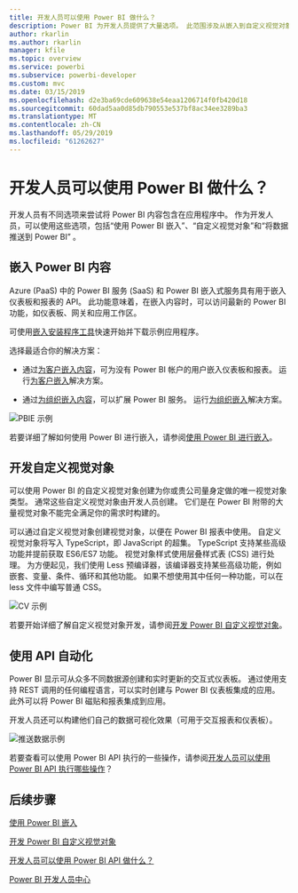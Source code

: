 ```yaml
---
title: 开发人员可以使用 Power BI 做什么？
description: Power BI 为开发人员提供了大量选项。 此范围涉及从嵌入到自定义视觉对象到流式处理数据集。
author: rkarlin
ms.author: rkarlin
manager: kfile
ms.topic: overview
ms.service: powerbi
ms.subservice: powerbi-developer
ms.custom: mvc
ms.date: 03/15/2019
ms.openlocfilehash: d2e3ba69cde609638e54eaa1206714f0fb420d18
ms.sourcegitcommit: 60dad5aa0d85db790553e537bf8ac34ee3289ba3
ms.translationtype: MT
ms.contentlocale: zh-CN
ms.lasthandoff: 05/29/2019
ms.locfileid: "61262627"
---
```

# <a name="what-can-developers-do-with-power-bi"></a>开发人员可以使用 Power BI 做什么？

开发人员有不同选项来尝试将 Power BI 内容包含在应用程序中。 作为开发人员，可以使用这些选项，包括“使用 Power BI 嵌入”、“自定义视觉对象”和“将数据推送到 Power BI”    。

## <a name="embedding-power-bi-content"></a>嵌入 Power BI 内容

Azure (PaaS) 中的 Power BI 服务 (SaaS) 和 Power BI 嵌入式服务具有用于嵌入仪表板和报表的 API。 此功能意味着，在嵌入内容时，可以访问最新的 Power BI 功能，如仪表板、网关和应用工作区。

可使用[嵌入安装程序工具](https://aka.ms/embedsetup)快速开始并下载示例应用程序。

选择最适合你的解决方案：

* 通过[为客户嵌入内容](embedding.md#embedding-for-your-customers)，可为没有 Power BI 帐户的用户嵌入仪表板和报表。 运行[为客户嵌入](https://aka.ms/embedsetup/AppOwnsData)解决方案。

* 通过[为组织嵌入内容](embedding.md#embedding-for-your-organization)，可以扩展 Power BI 服务。 运行[为组织嵌入](https://aka.ms/embedsetup/UserOwnsData)解决方案。

![PBIE 示例](media/what-can-you-do/what-can-you-do-02.png)

若要详细了解如何使用 Power BI 进行嵌入，请参阅[使用 Power BI 进行嵌入](embedding.md)。

## <a name="developing-custom-visuals"></a>开发自定义视觉对象

可以使用 Power BI 的自定义视觉对象创建为你或贵公司量身定做的唯一视觉对象类型。 通常这些自定义视觉对象由开发人员创建。 它们是在 Power BI 附带的大量视觉对象不能完全满足你的需求时构建的。

可以通过自定义视觉对象创建视觉对象，以便在 Power BI 报表中使用。 自定义视觉对象将写入 TypeScript，即 JavaScript 的超集。 TypeScript 支持某些高级功能并提前获取 ES6/ES7 功能。 视觉对象样式使用层叠样式表 (CSS) 进行处理。 为方便起见，我们使用 Less 预编译器，该编译器支持某些高级功能，例如嵌套、变量、条件、循环和其他功能。 如果不想使用其中任何一种功能，可以在 less 文件中编写普通 CSS。

![CV 示例](media/what-can-you-do/powerbi-custom-visual-store.png)

若要开始详细了解自定义视觉对象开发，请参阅[开发 Power BI 自定义视觉对象](custom-visual-develop-tutorial.md)。

## <a name="using-api-automation"></a>使用 API 自动化

Power BI 显示可从众多不同数据源创建和实时更新的交互式仪表板。 通过使用支持 REST 调用的任何编程语言，可以实时创建与 Power BI 仪表板集成的应用。 此外可以将 Power BI 磁贴和报表集成到应用。

开发人员还可以构建他们自己的数据可视化效果（可用于交互报表和仪表板）。

![推送数据示例](media/what-can-you-do/powerbi-push-data.png)

若要查看可以使用 Power BI API 执行的一些操作，请参阅[开发人员可以使用 Power BI API 执行哪些操作](overview-of-power-bi-rest-api.md)？

## <a name="next-steps"></a>后续步骤

[使用 Power BI 嵌入](embedding.md)  

[开发 Power BI 自定义视觉对象](https://microsoft.github.io/PowerBI-visuals/docs/step-by-step-lab/developing-a-power-bi-custom-visual/)

[开发人员可以使用 Power BI API 做什么？](overview-of-power-bi-rest-api.md)

[Power BI 开发人员中心](https://powerbi.microsoft.com/developers/)
